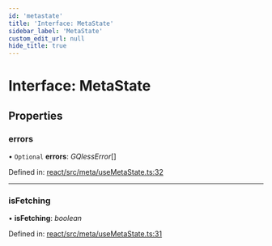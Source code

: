 ```yaml
---
id: 'metastate'
title: 'Interface: MetaState'
sidebar_label: 'MetaState'
custom_edit_url: null
hide_title: true
---
```


# Interface: MetaState

## Properties

### errors

• `Optional` **errors**: _GQlessError_[]

Defined in: [react/src/meta/useMetaState.ts:32](https://github.com/gqless/gqless/blob/master/packages/react/src/meta/useMetaState.ts#L32)

---

### isFetching

• **isFetching**: _boolean_

Defined in: [react/src/meta/useMetaState.ts:31](https://github.com/gqless/gqless/blob/master/packages/react/src/meta/useMetaState.ts#L31)
